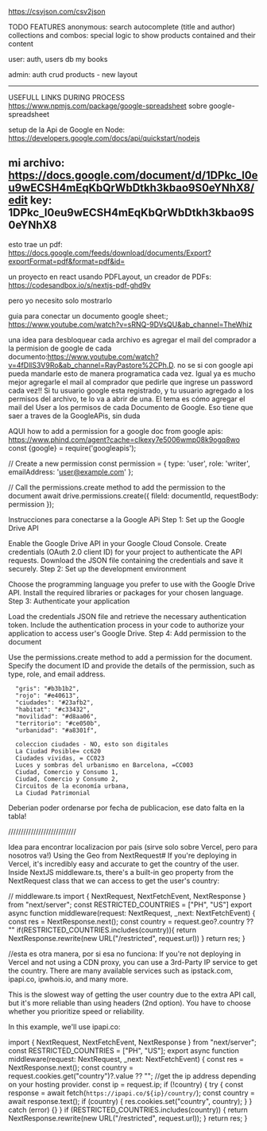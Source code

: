 https://csvjson.com/csv2json

TODO FEATURES
anonymous:
search autocomplete (title and author)
collections and combos: special logic to show products contained and their content

user:
auth, users db
my books

admin:
auth
crud products - new layout

--------

USEFULL LINKS DURING PROCESS
https://www.npmjs.com/package/google-spreadsheet  sobre google-spreadsheet

setup de la Api de Google en Node: https://developers.google.com/docs/api/quickstart/nodejs

mi archivo: https://docs.google.com/document/d/1DPkc_l0eu9wECSH4mEqKbQrWbDtkh3kbao9S0eYNhX8/edit
key: 1DPkc_l0eu9wECSH4mEqKbQrWbDtkh3kbao9S0eYNhX8
---

esto trae un pdf: https://docs.google.com/feeds/download/documents/Export?exportFormat=pdf&format=pdf&id=<id>

un proyecto en react usando PDFLayout, un creador de PDFs: https://codesandbox.io/s/nextjs-pdf-ghd9v

pero yo necesito solo mostrarlo

guia para conectar un documento google sheet:; https://www.youtube.com/watch?v=sRNQ-9DVsQU&ab_channel=TheWhiz


una idea para desbloquear cada archivo es agregar el mail del comprador a la permision de google de cada documento:https://www.youtube.com/watch?v=4fDllS3V9Ro&ab_channel=RayPastore%2CPh.D.
no se si con google api pueda mandarle esto de manera programatica cada vez. Igual ya es mucho mejor agregarle el mail al comprador que pedirle que ingrese un password cada vez!!
Si tu usuario google esta registrado, y tu usuario agregado a los permisos del archivo, te lo va a abrir de una. El tema es cómo agregar el mail del User a los permisos de cada Documento de Google. Eso tiene que saer a traves de la GoogleAPis, sin duda


AQUI how to add a permission for a google doc from google apis:
https://www.phind.com/agent?cache=clkexy7e5006wmp08k9ogq8wo
const {google} = require('googleapis');

// Create a new permission
const permission = {
    type: 'user',
    role: 'writer',
    emailAddress: 'user@example.com'
};

// Call the permissions.create method to add the permission to the document
await drive.permissions.create({
    fileId: documentId,
    requestBody: permission
});

Instrucciones para conectarse a la Google APi
Step 1: Set up the Google Drive API

Enable the Google Drive API in your Google Cloud Console.
Create credentials (OAuth 2.0 client ID) for your project to authenticate the API requests.
Download the JSON file containing the credentials and save it securely.
Step 2: Set up the development environment

Choose the programming language you prefer to use with the Google Drive API.
Install the required libraries or packages for your chosen language.
Step 3: Authenticate your application

Load the credentials JSON file and retrieve the necessary authentication token.
Include the authentication process in your code to authorize your application to access user's Google Drive.
Step 4: Add permission to the document

Use the permissions.create method to add a permission for the document.
Specify the document ID and provide the details of the permission, such as type, role, and email address.


      "gris": "#b3b1b2",
      "rojo": "#e40613",
      "ciudades": "#23afb2",
      "habitat": "#c33432",
      "movilidad": "#d8aa06",
      "territorio": "#ce050b",
      "urbanidad": "#a8301f",

      coleccion ciudades - NO, esto son digitales
      La Ciudad Posible= cc620
      Ciudades vividas, = CC023
      Luces y sombras del urbanismo en Barcelona, =CC003
      Ciudad, Comercio y Consumo 1, 
      Ciudad, Comercio y Consumo 2, 
      Circuitos de la economía urbana, 
      La Ciudad Patrimonial 

Deberian poder ordenarse por fecha de publicacion, ese dato falta en la tabla!

///////////////////////////

Idea para encontrar localizacion por pais (sirve solo sobre Vercel, pero para nosotros va!)
Using the Geo from NextRequest#
If you're deploying in Vercel, it's incredibly easy and accurate to get the country of the user. Inside NextJS middleware.ts, there's a built-in geo property from the NextRequest class that we can access to get the user's country:

// middleware.ts
import { NextRequest, NextFetchEvent, NextResponse } from "next/server";
const RESTRICTED_COUNTRIES = ["PH", "US"]
export async function middleware(request: NextRequest, _next: NextFetchEvent) {
  const res = NextResponse.next();
  const country = request.geo?.country ?? ""
  if(RESTRICTED_COUNTRIES.includes(country)){
    return NextResponse.rewrite(new URL("/restricted", request.url))
  }
  return res;
}

//esta es otra manera, por si esa no funciona:
If you're not deploying in Vercel and not using a CDN proxy, you can use a 3rd-Party IP service to get the country. There are many available services such as ipstack.com, ipapi.co, ipwhois.io, and many more.

This is the slowest way of getting the user country due to the extra API call, but it's more reliable than using headers (2nd option). You have to choose whether you prioritize speed or reliability.

In this example, we'll use ipapi.co:

import { NextRequest, NextFetchEvent, NextResponse } from "next/server";
const RESTRICTED_COUNTRIES = ["PH", "US"];
export async function middleware(request: NextRequest, _next: NextFetchEvent) {
  const res = NextResponse.next();
  const country = request.cookies.get("country")?.value ?? "";
  //get the ip address depending on your hosting provider.
  const ip = request.ip;
  if (!country) {
    try {
      const response = await fetch(`https://ipapi.co/${ip}/country/`);
      const country = await response.text();
      if (country) {
        res.cookies.set("country", country);
      }
    } catch (error) {}
  }
  if (RESTRICTED_COUNTRIES.includes(country)) {
    return NextResponse.rewrite(new URL("/restricted", request.url));
  }
  return res;
}

